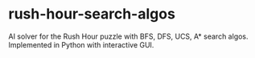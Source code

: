 # rush-hour-search-algos
AI solver for the Rush Hour puzzle with BFS, DFS, UCS, A* search algos. Implemented in Python with interactive GUI. 
